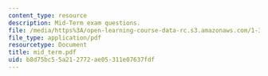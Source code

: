 ```yaml
---
content_type: resource
description: Mid-Term exam questions.
file: /media/https%3A/open-learning-course-data-rc.s3.amazonaws.com/1-34-waste-containment-and-remediation-technology-spring-2004/b8d75bc55a212772ae05311e07637fdf_mid_term.pdf
file_type: application/pdf
resourcetype: Document
title: mid_term.pdf
uid: b8d75bc5-5a21-2772-ae05-311e07637fdf
---
```

